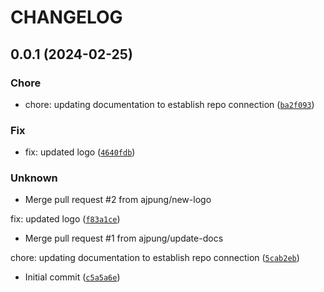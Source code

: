 # CHANGELOG



## 0.0.1 (2024-02-25)

### Chore

* chore: updating documentation to establish repo connection ([`ba2f093`](https://github.com/ajpung/wolf/commit/ba2f0938221910ef18b5df23a453b4ad632cdd61))

### Fix

* fix: updated logo ([`4640fdb`](https://github.com/ajpung/wolf/commit/4640fdbdff0696fc7c97f1e7d1ccf6bb1623913d))

### Unknown

* Merge pull request #2 from ajpung/new-logo

fix: updated logo ([`f83a1ce`](https://github.com/ajpung/wolf/commit/f83a1ce28ef488416da791a15c0f525539e8e372))

* Merge pull request #1 from ajpung/update-docs

chore: updating documentation to establish repo connection ([`5cab2eb`](https://github.com/ajpung/wolf/commit/5cab2eb00b80ae7484808450c28c4af5ee767b3f))

* Initial commit ([`c5a5a6e`](https://github.com/ajpung/wolf/commit/c5a5a6e09f63971ece12e9f260b68105ba1bb5c3))
